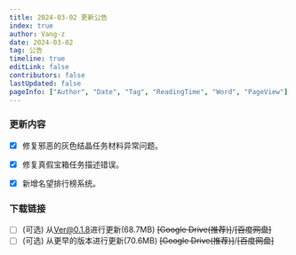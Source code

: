 ```yaml
---
title: 2024-03-02 更新公告
index: true
author: Vang-z
date: 2024-03-02
tag: 公告
timeline: true
editLink: false
contributors: false
lastUpdated: false
pageInfo: ["Author", "Date", "Tag", "ReadingTime", "Word", "PageView"]
---
```


### 更新内容
- [x] 修复<a>邪恶的灰色结晶</a>任务材料异常问题。
- [x] 修复<a>真假宝箱</a>任务描述错误。
- [x] 新增<a>名望排行榜</a>系统。


### 下载链接
- [ ] <a>(可选)</a> 从<a>Ver@0.1.8</a>进行更新(68.7MB) ~~<a>[Google Drive(推荐)]</a>~~/~~<a>[百度网盘]</a>~~
- [ ] <a>(可选)</a> 从<a>更早的版本</a>进行更新(70.6MB) ~~<a>[Google Drive(推荐)]</a>~~/~~<a>[百度网盘]</a>~~
